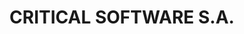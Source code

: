 ---
layout: portfolio
title: CRITICAL SOFTWARE S.A.
classe: port_critical
fora_image_path: assets/sites/insig/content1/critical/files/critical05c5.jpg
dentro_image_path: assets/sites/insig/content1/critical/files/critical05c5.png
category: portfolios
nome-imagem: Critical Software S.A.
website: www.criticalsoftware.com
sector: Tecnologias de Informação
tipo-de-operacao: Venda de participação minoritária
data: 2013
vendas: €22 Milhões (2013)
CEO: Gonçalo Quadros
descricao: A operação consistiu na venda de uma participação minoritária na Critical Software aos atuais acionistas.
---